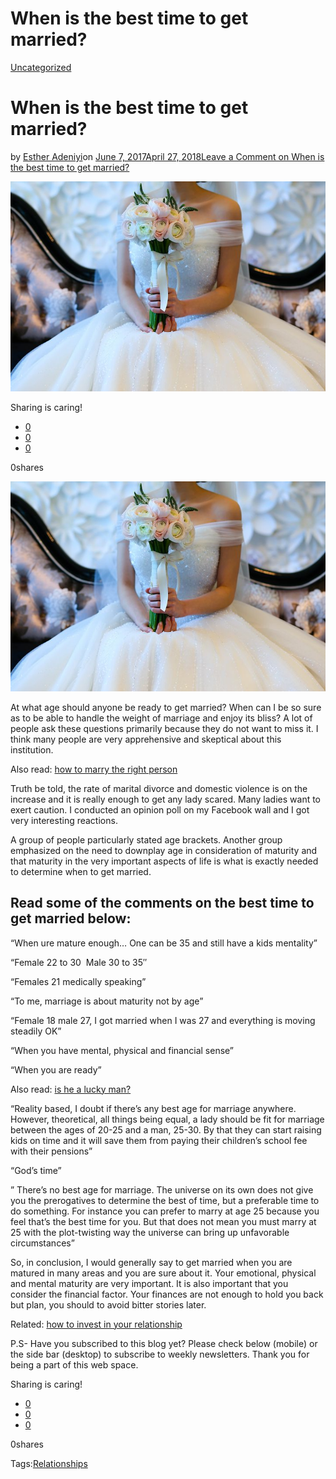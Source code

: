 # When is the best time to get married?

[Uncategorized](https://estheradeniyi.com/category/uncategorized/)
# When is the best time to get married?

by [Esther Adeniyi](https://estheradeniyi.com/author/esther-adeniyi/)on [June 7, 2017April 27, 2018](https://estheradeniyi.com/when-is-best-time-to-get-married/)[Leave a Comment on When is the best time to get married?](https://estheradeniyi.com/when-is-best-time-to-get-married/#respond)

![](images/besttimetogetmarried.jpg)

Sharing is caring!

- [0](https://www.facebook.com/sharer/sharer.php?u=https%3A%2F%2Festheradeniyi.com%2Fwhen-is-best-time-to-get-married%2F&amp;t=When%20is%20the%20best%20time%20to%20get%20married%3F)
- [0](https://twitter.com/intent/tweet?text=When%20is%20the%20best%20time%20to%20get%20married%3F&amp;url=https%3A%2F%2Festheradeniyi.com%2Fwhen-is-best-time-to-get-married%2F)
- [0](#)

0shares

[![When to get married](images/besttimetogetmarried.jpg)](images/besttimetogetmarried.jpg)

 At what age should anyone be ready to get married? When can I be so sure as to be able to handle the weight of marriage and enjoy its bliss? A lot of people ask these questions primarily because they do not want to miss it. I think many people are very apprehensive and skeptical about this institution.

Also read: [how to marry the right person](https://www.estheradeniyi.com/how-to-marry-right-person-by-juli)

 Truth be told, the rate of marital divorce and domestic violence is on the increase and it is really enough to get any lady scared. Many ladies want to exert caution. I conducted an opinion poll on my Facebook wall and I got very interesting reactions.&#xA0;

 A group of people particularly stated age brackets. Another group emphasized on the need to downplay age in consideration of maturity and that maturity in the very important aspects of life is what is exactly needed to determine when to get married.

##  Read some of the comments on the best time to get married below:

 &#x201C;When ure mature enough&#x2026; One can be 35 and still have a kids mentality&#x201D;

&#x201C;Female 22 to 30
&#xA0;Male 30 to 35&#x2033;

&#x201C;Females 21 medically speaking&#x201D;

&#x201C;To me, marriage is about maturity not by age&#x201D;

&#x201C;Female 18 male 27, I got married when I was 27 and everything is moving steadily OK&#x201D;

&#x201C;When you have mental, physical and financial sense&#x201D;

&#x201C;When you are ready&#x201D;

Also read: [is he a lucky man?](https://www.estheradeniyi.com/is-he-lucky-man)

&#x201C;Reality based, I doubt if there&#x2019;s any best age for marriage anywhere. However, theoretical, all things being equal, a lady should be fit for marriage between the ages of 20-25 and a man, 25-30. By that they can start raising kids on time and it will save them from paying their children&#x2019;s school fee with their pensions&#x201D;

&#x201C;God&#x2019;s time&#x201D;

&#x201D; There&#x2019;s no best age for marriage. The universe on its own does not give you the prerogatives to determine the best of time, but a preferable time to do something. For instance you can prefer to marry at age 25 because you feel that&#x2019;s the best time for you. But that does not mean you must marry at 25 with the plot-twisting way the universe can bring up unfavorable circumstances&#x201D;

So, in conclusion, I would generally say to get married when you are matured in many areas and you are sure about it. Your emotional, physical and mental maturity are very important. It is also important that you consider the financial factor. Your finances are not enough to hold you back but plan, you should to avoid bitter stories later.

Related: [how to invest in your relationship](https://www.estheradeniyi.com/10-ways-to-invest-in-your-relationship)

P.S- Have you subscribed to this blog yet? Please check below (mobile) or the side bar (desktop) to subscribe to weekly newsletters. Thank you for being a part of this web space.

Sharing is caring!

- [0](https://www.facebook.com/sharer/sharer.php?u=https%3A%2F%2Festheradeniyi.com%2Fwhen-is-best-time-to-get-married%2F&amp;t=When%20is%20the%20best%20time%20to%20get%20married%3F)
- [0](https://twitter.com/intent/tweet?text=When%20is%20the%20best%20time%20to%20get%20married%3F&amp;url=https%3A%2F%2Festheradeniyi.com%2Fwhen-is-best-time-to-get-married%2F)
- [0](#)

0shares

Tags:[Relationships](https://estheradeniyi.com/tag/relationships/)